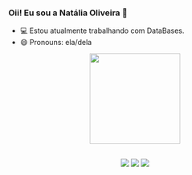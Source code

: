 ### Oii! Eu sou a Natália Oliveira 🦄

- 💻 Estou atualmente trabalhando com DataBases.
- 😄 Pronouns: ela/dela

<div align="center">
  <a href="https://github.com/Oliveiranat">
  <img height="180em" src="https://github-readme-stats.vercel.app/api?username=Oliveiranat&show_icons=true&theme=dracula&include_all_commits=true&count_private=true"/>
  
   ##
  
  <div> 
 	<a href="https://twitter.com/natlia_18" target="_blank"><img src="https://img.shields.io/badge/Twitch-9146FF?style=for-the-badge&logo=twitch&logoColor=white" target="_blank"></a>
   <a href = "mailto:marianathaliamello.18@gmail.com"><img src="https://img.shields.io/badge/-Gmail-%23333?style=for-the-badge&logo=gmail&logoColor=white" target="_blank"></a>
  <a href="https://www.linkedin.com/in/nat%C3%A1lia-melo-8433231bb/" target="_blank"><img src="https://img.shields.io/badge/-LinkedIn-%230077B5?style=for-the-badge&logo=linkedin&logoColor=white" target="_blank"></a> 
</div>
